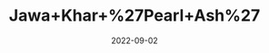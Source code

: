 ---
title: 'Jawa+Khar+%27Pearl+Ash%27'
date: '2022-09-02' 
metatag: '' 
inventory: '0' 
draft: false 
# meta description 
shortDescripton: ''
description: 'Stone'
longdescription: ''
featured: True
# product Price
price: '40.0'
# Product Short Description
shortDescription: ''
productID: '15837423-A02A-ED11-9968-005056B3A416'
type: 'products'
category: 'Stone' 
thumnailproduct: 'https://aminsaddiquidawakhana.eralive.net/images/products/15837423-A02A-ED11-9968-005056B3A4161.png' 
images:
  - image: 'images/products/15837423-A02A-ED11-9968-005056B3A4161.png'  
Variants:
---